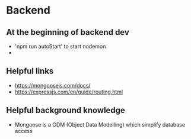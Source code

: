 # Backend
## At the beginning of backend dev
- 'npm run autoStart' to start nodemon
- 

## Helpful links
- https://mongoosejs.com/docs/
- https://expressjs.com/en/guide/routing.html

## Helpful background knowledge
- Mongoose is a ODM (Object Data Modelling) which simplify database access